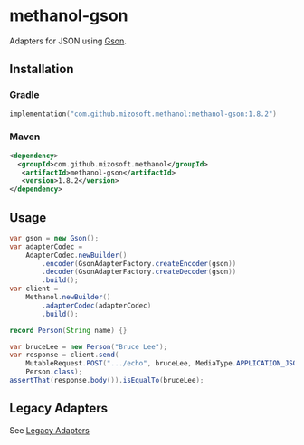 # methanol-gson

Adapters for JSON using [Gson][gson].

## Installation

### Gradle

```kotlin
implementation("com.github.mizosoft.methanol:methanol-gson:1.8.2")
```

### Maven

```xml
<dependency>
  <groupId>com.github.mizosoft.methanol</groupId>
   <artifactId>methanol-gson</artifactId>
   <version>1.8.2</version>
</dependency>
```

## Usage

```java
var gson = new Gson();
var adapterCodec =
    AdapterCodec.newBuilder()
        .encoder(GsonAdapterFactory.createEncoder(gson))
        .decoder(GsonAdapterFactory.createDecoder(gson))
        .build();
var client =
    Methanol.newBuilder()
        .adapterCodec(adapterCodec)
        .build();

record Person(String name) {}

var bruceLee = new Person("Bruce Lee");
var response = client.send(
    MutableRequest.POST(".../echo", bruceLee, MediaType.APPLICATION_JSON),
    Person.class);
assertThat(response.body()).isEqualTo(bruceLee);
```

## Legacy Adapters

See [Legacy Adapters](https://mizosoft.github.io/methanol/legacy_adapters/)

[gson]: https://github.com/google/gson
